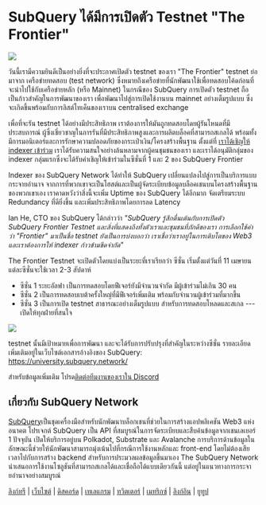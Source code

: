 # SubQuery ได้มีการเปิดตัว Testnet "The Frontier"

![](https://miro.medium.com/max/1400/1*zRR8l3aVZKth9Fw0rqL-lg.png)

วันนี้เรามีความยินดีเป็นอย่างยิ่งที่จะประกาศเปิดตัว testnet ของเรา "The Frontier" testnet ย่อมาจาก เครือข่ายทดสอบ (test network) ซึ่งหมายถึงเครือข่ายที่นักพัฒนาใช้เพื่อทดสอบโค้ดก่อนที่จะนำไปใช้กับเครือข่ายหลัก (หรือ Mainnet) ในกรณีของ SubQuery การเปิดตัว testnet ถือเป็นก้าวสำคัญในการพัฒนาของเรา เพื่อพัฒนาไปสู่การเปิดใช้งานบน mainnet อย่างเต็มรูปแบบ ซึ่งจะเกิดขึ้นพร้อมกับการลิสต์โทเค็นของเราบน centralised exchange

เพื่อที่จะรัน testnet ได้อย่างมีประสิทธิภาพ เราต้องการให้มันถูกทดสอบโดยผู้รันโหนดที่มีประสบการณ์ ผู้ซึ่งเชี่ยวชาญในการรันที่มีประสิทธิภาพสูงและการผลิตบล็อคที่สามารถสเกลได้ พร้อมทั้งมีการมอนิเตอร์และการรักษาความปลอดภัยของกระเป๋าเงิน/โครงสร้างพื้นฐาน ตั้งแต่ที่ [เราได้เชิญให้ indexer เข้าร่วม](./20211202-indexer-invitation.md) เราได้รับความสนใจอย่างล้นหลามจากผู้คนชุมชนของเรา และเราได้อนุมัติกลุ่มของ indexer กลุ่มแรกซึ่งจะได้รับคำเชิญให้เข้าร่วมในซีซั่นที่ 1 และ 2 ของ SubQuery Frontier

Indexer ของ SubQuery Network ได้ทำให้ SubQuery เปลี่ยนแปลงไปสู่การเป็นบริการแบบกระจายอำนาจ จากการที่พวกเขาจะเป็นโฮสต์และเป็นผู้จัดระเบียบข้อมูลบล็อคเชนบนโครงสร้างพื้นฐานของพวกเขาเอง เราคาดหวังว่าสิ่งนี้จะเพิ่ม Uptime ของ SubQuery ได้อีกมาก จัดเตรียมระบบ Redundancy ที่ดียิ่งขึ้น และเพิ่มประสิทธิภาพโดยการลด Latency

Ian He, CTO ของ SubQuery ได้กล่าวว่า _"SubQuery รู้สึกตื่นเต้นกับการเปิดตัว SubQuery Frontier Testnet และสิ่งที่แสดงถึงทั้งตัวเราและชุมชนที่ภักดีของเรา การเลือกใช้คำว่า "Frontier" มาเป็นชื่อ testnet ยังเป็นการบ่งบอกว่า เราเชื่อว่าเราอยู่ในการเติบโตของ Web3 และเราต้องการให้ indexer ก้าวข้ามขีดจำกัด"_

The Frontier Testnet จะเปิดตัวโดยแบ่งเป็นระยะที่เราเรียกว่า ซีซั่น เริ่มตั้งแต่วันที่ 11 เมษายน แต่ละซีซั่นจะใช้เวลา 2-3 สัปดาห์

- ซีซั่น 1 ระยะอัลฟา เป็นการทดสอบโดยฟีเจอร์ยังมีจำนวนจำกัด มีผู้เข้าร่วมไม่เกิน 30 คน
- ซีซั่น 2 เป็นการทดสอบเบต้าครั้งใหญ่ที่มีฟีเจอร์เพิ่มเติม พร้อมกับจำนวนผู้เข้าร่วมที่มากขึ้น
- ซีซั่น 3 เป็นการเปิด testnet สาธารณะอย่างเต็มรูปแบบ สำหรับการทดสอบโหลดและสเกล --- เปิดให้ทุกฝ่ายที่สนใจ

![](https://miro.medium.com/max/1400/1*oWnMXGqndf5539Gml7gf-Q.png)

testnet นั้นมีเป้าหมายเพื่อการพัฒนา และจะได้รับการปรับปรุงที่สำคัญในระหว่างซีซั่น รายละเอียดเพิ่มเติมอยู่ในเว็บไซต์เอกสารอ้างอิงของ SubQuery: https://university.subquery.network/

สำหรับข้อมูลเพิ่มเติม โปรด[ติดต่อทีมงานของเราใน Discord](https://discord.com/invite/78zg8aBSMG)

## เกี่ยวกับ SubQuery Network

[SubQuery](https://subquery.network)เป็นชุดเครื่องมือสำหรับนักพัฒนาบล็อกเชนที่ช่วยในการสร้างแอปพลิเคชัน Web3 แห่งอนาคต โปรเจกต์ SubQuery เป็น API ที่สมบูรณ์ในการจัดระเบียบและสืบค้นข้อมูลจากเชนเลเยอร์ 1 ปัจจุบัน เปิดให้บริการอยู่บน Polkadot, Substrate และ Avalanche การบริการด้านข้อมูลในลักษณะนี้ช่วยให้นักพัฒนาสามารถมุ่งเน้นไปที่กรณีการใช้งานหลักและ front-end โดยไม่ต้องเสียเวลาไปกับการสร้าง backend สำหรับการประมวลผลข้อมูลขึ้นมาเอง The SubQuery Network นำเสนอการใช้งานโซลูชันที่สามารถสเกลได้และเชื่อถือได้แบบเดียวกันนี้ แต่อยู่ในแนวทางการกระจายอำนาจอย่างสมบูรณ์

[ลิงก์ทรี](https://linktr.ee/subquerynetwork) | [เว็บไซต์](https://subquery.network/) | [ดิสคอร์ด](https://discord.com/invite/78zg8aBSMG) | [เทเลแกรม](https://t.me/subquerynetwork) | [ทวิตเตอร์](https://twitter.com/subquerynetwork) | [เมทริกซ์](https://matrix.to/#/#subquery:matrix.org) | [ลิงก์อิน](https://www.linkedin.com/company/subquery) | [ยูทูป](https://www.youtube.com/channel/UCi1a6NUUjegcLHDFLr7CqLw)

